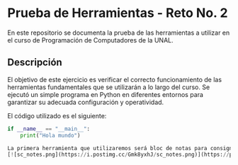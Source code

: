 # Prueba de Herramientas - Reto No. 2

En este repositorio se documenta la prueba de las herramientas a utilizar en el curso de Programación de Computadores de la UNAL.

## Descripción

El objetivo de este ejercicio es verificar el correcto funcionamiento de las herramientas fundamentales que se utilizarán a lo largo del curso. Se ejecutó un simple programa en Python en diferentes entornos para garantizar su adecuada configuración y operatividad.

El código utilizado es el siguiente:

```python
if __name__ == "__main__":
    print("Hola mundo")

La primera herramienta que utilizaremos será bloc de notas para consignar y almacenar el código para los siguientes pasos.
[![sc_notes.png](https://i.postimg.cc/Gmk8yxhJ/sc_notes.png)](https://postimg.cc/68ppsRZy).
